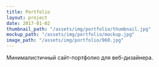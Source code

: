 ```yaml
---
title: Portfolio
layout: project
date: 2017-01-02
thumbnail_path: "/assets/img/portfolio/thumbnail.jpg"
mockup_path: "/assets/img/portfolio/mockup.jpg"
image_path: "/assets/img/portfolio/960.jpg"
---
```


Минималистичный сайт-портфолио для веб-дизайнера.
